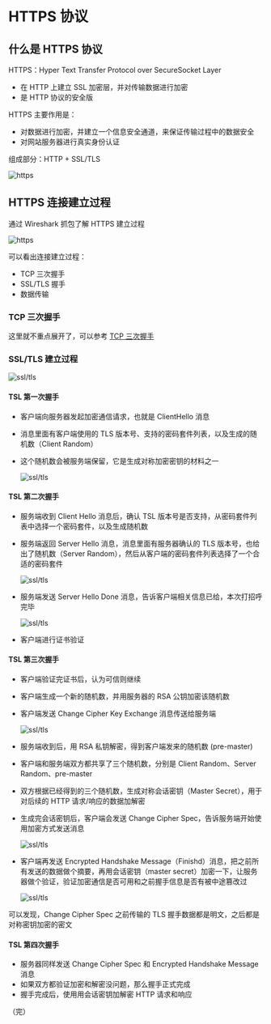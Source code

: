 # HTTPS 协议

## 什么是 HTTPS 协议

HTTPS：Hyper Text Transfer Protocol over SecureSocket Layer

+ 在 HTTP 上建立 SSL 加密层，并对传输数据进行加密
+ 是 HTTP 协议的安全版

HTTPS 主要作用是：
+ 对数据进行加密，并建立一个信息安全通道，来保证传输过程中的数据安全
+ 对网站服务器进行真实身份认证

组成部分：HTTP + SSL/TLS

![https](./images/https1.png)

## HTTPS 连接建立过程

通过 Wireshark 抓包了解 HTTPS 建立过程

![https](./images/https2.png)

可以看出连接建立过程：

+ TCP 三次握手
+ SSL/TLS 握手
+ 数据传输

### TCP 三次握手

这里就不重点展开了，可以参考 [TCP 三次握手](/docs/basic-skills/network/TCP协议)

### SSL/TLS 建立过程

![ssl/tls](./images/https3.jpg)

#### TSL 第一次握手

+ 客户端向服务器发起加密通信请求，也就是 ClientHello 消息

+ 消息里面有客户端使用的 TLS 版本号、支持的密码套件列表，以及生成的随机数（Client Random）

+ 这个随机数会被服务端保留，它是生成对称加密密钥的材料之一

  ![ssl/tls](./images/https4.png)
  
#### TSL 第二次握手

+ 服务端收到 Client Hello 消息后，确认 TSL 版本号是否支持，从密码套件列表中选择一个密码套件，以及生成随机数
+ 服务端返回 Server Hello 消息，消息里面有服务器确认的 TLS 版本号，也给出了随机数（Server Random），然后从客户端的密码套件列表选择了一个合适的密码套件

  ![ssl/tls](./images/https5.png)
  
+ 服务端发送 Server Hello Done 消息，告诉客户端相关信息已给，本次打招呼完毕

  ![ssl/tls](./images/https6.png)
  
+ 客户端进行证书验证

#### TSL 第三次握手

+ 客户端验证完证书后，认为可信则继续
+ 客户端生成一个新的随机数，并用服务器的 RSA 公钥加密该随机数
+ 客户端发送 Change Cipher Key Exchange 消息传送给服务端

  ![ssl/tls](./images/https7.png)
  
+ 服务端收到后，用 RSA 私钥解密，得到客户端发来的随机数 (pre-master)
+ 客户端和服务端双方都共享了三个随机数，分别是 Client Random、Server Random、pre-master
+ 双方根据已经得到的三个随机数，生成对称会话密钥（Master Secret），用于对后续的 HTTP 请求/响应的数据加解密
+ 生成完会话密钥后，客户端会发送 Change Cipher Spec，告诉服务端开始使用加密方式发送消息

   ![ssl/tls](./images/https8.png)
   
+ 客户端再发送 Encrypted Handshake Message（Finishd）消息，把之前所有发送的数据做个摘要，再用会话密钥（master secret）加密一下，让服务器做个验证，验证加密通信是否可用和之前握手信息是否有被中途篡改过

   ![ssl/tls](./images/https9.png)
   

可以发现，Change Cipher Spec 之前传输的 TLS 握手数据都是明文，之后都是对称密钥加密的密文

#### TSL 第四次握手

+ 服务器同样发送 Change Cipher Spec 和 Encrypted Handshake Message 消息
+ 如果双方都验证加密和解密没问题，那么握手正式完成
+ 握手完成后，使用用会话密钥加解密 HTTP 请求和响应

（完）

